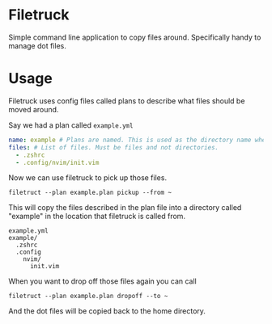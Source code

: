 # Filetruck

Simple command line application to copy files around. Specifically handy to manage dot files.

# Usage

Filetruck uses config files called plans to describe what files should be moved around.

Say we had a plan called `example.yml`

```yaml
name: example # Plans are named. This is used as the directory name when storing these files
files: # List of files. Must be files and not directories.
  - .zshrc
  - .config/nvim/init.vim
```

Now we can use filetruck to pick up those files.

`filetruct --plan example.plan pickup --from ~`

This will copy the files described in the plan file into a directory called "example" in the location that filetruck is called from.

```
example.yml
example/
  .zshrc
  .config
    nvim/
      init.vim
```

When you want to drop off those files again you can call

`filetruct --plan example.plan dropoff --to ~`

And the dot files will be copied back to the home directory.

